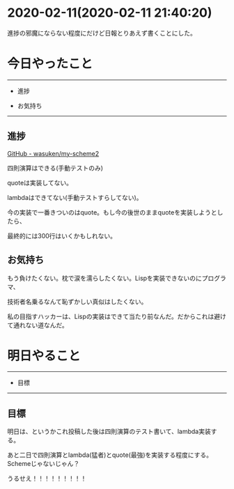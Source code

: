 # 2020-02-11(2020-02-11 21:40:20)

進捗の邪魔にならない程度にだけど日報とりあえず書くことにした。

# 今日やったこと

---

* 進捗

* お気持ち

---

## 進捗

[GitHub - wasuken/my-scheme2](https://github.com/wasuken/my-scheme2)

四則演算はできる(手動テストのみ)

quoteは実装してない。

lambdaはできてない(手動テストすらしてない)。

今の実装で一番きついのはquote。もし今の後世のままquoteを実装しようとしたら、

最終的には300行はいくかもしれない。

## お気持ち

もう負けたくない。枕で涙を濡らしたくない。Lispを実装できないのにプログラマ、

技術者名乗るなんて恥ずかしい真似はしたくない。

私の目指すハッカーは、Lispの実装はできて当たり前なんだ。だからこれは避けて通れない道なんだ。

# 明日やること

---

* 目標

---

## 目標

明日は、というかこれ投稿した後は四則演算のテスト書いて、lambda実装する。

あと二日で四則演算とlambda(猛者)とquote(最強)を実装する程度にする。Schemeじゃないじゃん？

うるせえ！！！！！！！！！
